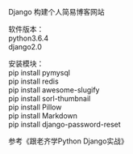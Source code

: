 Django 构建个人简易博客网站  

软件版本：  
python3.6.4  
django2.0  

安装模块：  
pip install pymysql  
pip install redis  
pip install awesome-slugify  
pip install sorl-thumbnail  
pip install Pillow  
pip install Markdown  
pip install django-password-reset  


参考《跟老齐学Python Django实战》  
